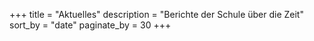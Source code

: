 +++
title = "Aktuelles"
description = "Berichte der Schule über die Zeit"
sort_by = "date"
paginate_by = 30
+++
